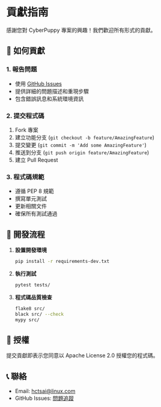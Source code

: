 # 貢獻指南

感謝您對 CyberPuppy 專案的興趣！我們歡迎所有形式的貢獻。

## 🤝 如何貢獻

### 1. 報告問題
- 使用 [GitHub Issues](https://github.com/thc1006/cyberbully-zh-moderation-bot/issues)
- 提供詳細的問題描述和重現步驟
- 包含錯誤訊息和系統環境資訊

### 2. 提交程式碼
1. Fork 專案
2. 建立功能分支 (`git checkout -b feature/AmazingFeature`)
3. 提交變更 (`git commit -m 'Add some AmazingFeature'`)
4. 推送到分支 (`git push origin feature/AmazingFeature`)
5. 建立 Pull Request

### 3. 程式碼規範
- 遵循 PEP 8 規範
- 撰寫單元測試
- 更新相關文件
- 確保所有測試通過

## 📝 開發流程

1. **設置開發環境**
   ```bash
   pip install -r requirements-dev.txt
   ```

2. **執行測試**
   ```bash
   pytest tests/
   ```

3. **程式碼品質檢查**
   ```bash
   flake8 src/
   black src/ --check
   mypy src/
   ```

## 📜 授權

提交貢獻即表示您同意以 Apache License 2.0 授權您的程式碼。

## 📞 聯絡

- Email: hctsai@linux.com
- GitHub Issues: [問題追蹤](https://github.com/thc1006/cyberbully-zh-moderation-bot/issues)
